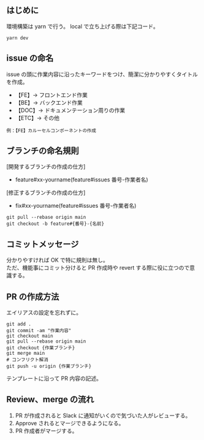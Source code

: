 ## はじめに

環境構築は yarn で行う。
local で立ち上げる際は下記コード。

```
yarn dev
```

## issue の命名

issue の頭に作業内容に沿ったキーワードをつけ、簡潔に分かりやすくタイトルを作成。

- 【FE】→ フロントエンド作業
- 【BE】→ バックエンド作業
- 【DOC】→ ドキュメンテーション周りの作業
- 【ETC】→ その他

`例：【FE】カルーセルコンポーネントの作成`

## ブランチの命名規則

[開発するブランチの作成の仕方]

- feature#xx-yourname(feature#issues 番号-作業者名)

[修正するブランチの作成の仕方]

- fix#xx-yourname(feature#issues 番号-作業者名)

```
git pull --rebase origin main
git checkout -b feature#{番号}-{名前}
```

## コミットメッセージ

分かりやすければ OK で特に規則は無し。  
ただ、機能事にコミット分けると PR 作成時や revert する際に役に立つので意識する。

## PR の作成方法

エイリアスの設定を忘れずに。

```
git add .
git commit -am "作業内容"
git checkout main
git pull --rebase origin main
git checkout {作業ブランチ}
git merge main
# コンフリクト解消
git push -u origin {作業ブランチ}
```

テンプレートに沿って PR 内容の記述。

## Review、merge の流れ

1. PR が作成されると Slack に通知がいくので気づいた人がレビューする。
2. Approve されるとマージできるようになる。
3. PR 作成者がマージする。

